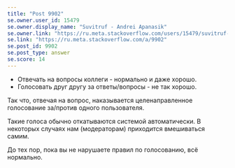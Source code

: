 ```yaml
---
title: "Post 9902"
se.owner.user_id: 15479
se.owner.display_name: "Suvitruf - Andrei Apanasik"
se.owner.link: "https://ru.meta.stackoverflow.com/users/15479/suvitruf-andrei-apanasik"
se.link: "https://ru.meta.stackoverflow.com/a/9902"
se.post_id: 9902
se.post_type: answer
se.score: 14
---
```

<ul>
<li>Отвечать на вопросы коллеги - нормально и даже хорошо.</li>
<li>Голосовать друг другу за ответы/вопросы - не так хорошо.</li>
</ul>

<p>Так что, отвечая на вопрос, наказывается целенаправленное голосование за/против одного пользователя.</p>

<p>Такие голоса обычно откатываются системой автоматически. В некоторых случаях нам (модераторам) приходится вмешиваться самим.</p>

<p>До тех пор, пока вы не нарушаете правил по голосованию, всё нормально. </p>
